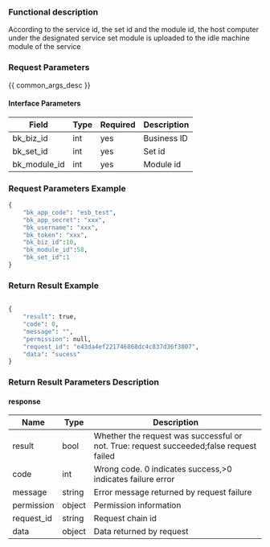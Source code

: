 ### Functional description

According to the service id, the set id and the module id, the host computer under the designated service set module is uploaded to the idle machine module of the service

### Request Parameters

{{ common_args_desc }}

#### Interface Parameters

| Field          | Type      | Required     | Description    |
|---------------|------------|----------|----------|
| bk_biz_id     |  int        | yes    | Business ID |
| bk_set_id     |  int        | yes    | Set id |
| bk_module_id  | int        | yes    | Module id   |


### Request Parameters Example

```python
{
    "bk_app_code": "esb_test",
    "bk_app_secret": "xxx",
    "bk_username": "xxx",
    "bk_token": "xxx",
    "bk_biz_id":10,
    "bk_module_id":58,
    "bk_set_id":1
}
```

### Return Result Example

```python

{
    "result": true,
    "code": 0,
    "message": "",
    "permission": null,
    "request_id": "e43da4ef221746868dc4c837d36f3807",
    "data": "sucess"
}
```

### Return Result Parameters Description

#### response

| Name    | Type   | Description                                    |
| ------- | ------ | ------------------------------------- |
| result  | bool   | Whether the request was successful or not. True: request succeeded;false request failed|
| code    |  int    | Wrong code. 0 indicates success,>0 indicates failure error   |
| message | string |Error message returned by request failure                   |
| permission    |  object |Permission information    |
| request_id    |  string |Request chain id    |
| data    |  object |Data returned by request                          |
